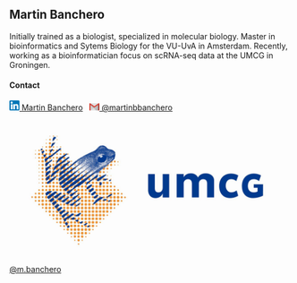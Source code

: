 ## Martin Banchero
Initially trained as a biologist, specialized in molecular biology. Master in bioinformatics and Sytems Biology for the VU-UvA in Amsterdam. Recently, working as a bioinformatician focus on scRNA-seq data at the UMCG in Groningen. 

#### Contact
[![linkedin](https://github.com/MartinBanchero/MartinBanchero/blob/master/linkedins.png) Martin Banchero](https://www.linkedin.com/in/martin-banchero-1883b8b2)
&nbsp;
[![gmail](https://github.com/MartinBanchero/MartinBanchero/blob/master/New_Logo_Gmail.png) @martinbbanchero](mailto:martinbbanchero@gmail.com)
&nbsp;
[![UMCG](https://github.com/MartinBanchero/MartinBanchero/blob/master/UMCG-logo.jpg) @m.banchero](mailto:martinbbanchero@gmail.com)
&nbsp;
